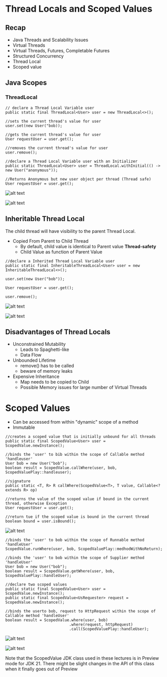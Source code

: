 # Thread Locals and Scoped Values

## Recap
* Java Threads and Scalability Issues
* Virtual Threads
* Virtual Threads, Futures, Completable Futures
* Structured Concurrency
* Thread Local
* Scoped value



## Java Scopes

### ThreadLocal
```
// declare a Thread Local Variable user
public static final ThreadLocal<User> user = new ThreadLocal<>();

//sets the current thread's value for user
user.set(new User("bob));

//gets the current thread's value for user
User requestUser = user.get();

//removes the current thread's value for user
user.remove();
```

```
//declare a Thread Local Variable user with an Initializer
public static ThreadLocal<User> user = ThreadLocal.withInitial(() -> new User("anonymous"));

//Returns Anonymous but new user object per thread (Thread safe)
User requestUser = user.get();
```

![alt text](images/thread-local-example-01.png "thread local example")  

![alt text](images/thread-local-example-02.png "thread local example 2")  


## Inheritable Thread Local
The child thread will have visibility to the parent Thread Local.  
* Copied From Parent to Child Thread
  * By default, child value is identical to Parent value **Thread-safety**
  * Child Value as function of Parent Value

```
//declare a Inherited Thread Local Variable user
public static final InheritableThreadLocal<User> user = new InheritableThreadLocal<>();

user.set(new User("bob"));

User requestUser = user.get();

user.remove();
```

![alt text](images/inheritable-thread-local-example-01.png "Inheritable thread local example")  

![alt text](images/inheritable-thread-local-example-02.png "Inheritable thread local example 2")  

## Disadvantages of Thread Locals
* Unconstrained Mutability
  * Leads to Spaghetti-like
  * Data Flow
* Unbounded Lifetime
  * remove() has to be called
  * beware of memory leaks
* Expensive Inheritance
  * Map needs to be copied to Child
  * Possible Memory issues for large number of Virtual Threads


# Scoped Values
* Can be accessed from within "dynamic" scope of a method
* Immutable


```
//creates a scoped value that is initially unbound for all threads
public static final ScopedValue<User> user = ScopedValue.newInstance();

//binds the 'user' to bib within the scope of Callable method 'handleuser'
User bob = new User("bob");
boolean result = ScopedValue.callWhere(user, bob, ScopedValuePlay::handleuser);

//signature
public static <T, R> R callWhere(ScopedValue<T>, T value, Callable<? extends R> op)
```

```
//returns the value of the scoped value if bound in the current thread, otherwise Exception
User requestUser = user.get();

//return tue if the scoped value is bound in the current thread
boolean bound = user.isBound();
```

![alt text](images/scoped-values-01.png "Scoped Values 01")  

```
//binds the 'user' to bob within the scope of Runnable method 'handleUser'
ScopedValue.runWhere(user, bob, ScopedValuePlay::medhodWithNoReturn);
```

```
//binds the 'user' to bob within the scope of Supplier method 'handleUser'
User bob = new User("bob");
boolean result = ScopedValue.getWhere(user, bob, ScopedValuePlay::handleUser);
```

```
//declare two scoped values
public static final ScopedValue<User> user = ScopedValue.newInstance();
public static final ScopedValue<UsRequester> request = ScopedValue.newInstance();

//binds the userto bob, request to HttpRequest within the scope of Callable method 'handleUser'
boolean result = ScopedValue.where(user, bob)
                            .where(request, httpRequest)
                            .call(ScopedValuePlay::handleUser);
```

![alt text](images/scoped-values-02.png "Scoped Values 02")  

![alt text](images/scoped-values-03.png "Scoped Values 03")  


Note that the ScopedValue JDK class used in these lectures is in Preview mode for JDK 21. There might be slight changes in the API of this class when it finally goes out of Preview  